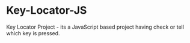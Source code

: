 # Key-Locator-JS
Key Locator Project - its a JavaScript based project having check or tell which key is pressed.
